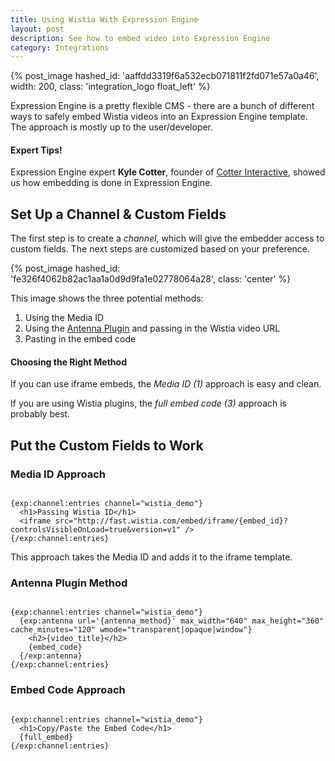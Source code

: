 ```yaml
---
title: Using Wistia With Expression Engine
layout: post
description: See how to embed video into Expression Engine
category: Integrations
---
```


{% post_image hashed_id: 'aaffdd3319f6a532ecb071811f2fd071e57a0a46', width: 200, class: 'integration_logo float_left' %}

Expression Engine is a pretty flexible CMS - there are a bunch of different ways to safely embed Wistia videos into an Expression Engine template. The approach is mostly up to the user/developer.

<div class="expert_tip expression_engine">
  <h4><i class='icon-thumbs-up'></i> Expert Tips!</h4>
  <p>Expression Engine expert <strong>Kyle Cotter</strong>, founder of <a href='http://cotterinteractive.com'>Cotter Interactive</a>, showed us how embedding is done in Expression Engine.</p>
</div>

## Set Up a Channel & Custom Fields

The first step is to create a *channel*, which will give the embedder access to custom fields. The next steps are customized based on your preference.

{% post_image hashed_id: 'fe326f4062b82ac1aa1a0d9d9fa1e02778064a28', class: 'center' %}

This image shows the three potential methods:

1. Using the Media ID
2. Using the [Antenna Plugin](http://devot-ee.com/add-ons/antenna) and passing in the Wistia video URL
3. Pasting in the embed code

<div class="expert_tip expression_engine">
  <h4><i class='icon-thumbs-up'></i> Choosing the Right Method</h4>
  <p>If you can use iframe embeds, the <em>Media ID (1)</em> approach is easy and clean.</p>
  <p>If you are using Wistia plugins, the <em>full embed code (3)</em> approach is probably best.</p>
</div>

## Put the Custom Fields to Work

### Media ID Approach

<pre><code class="language-json">
{exp:channel:entries channel="wistia_demo"}
  &lt;h1&gt;Passing Wistia ID&lt;/h1&gt;
  &lt;iframe src="http://fast.wistia.com/embed/iframe/{embed_id}?controlsVisibleOnLoad=true&version=v1" /&gt;
{/exp:channel:entries}
</code></pre>

This approach takes the Media ID and adds it to the iframe template.

### Antenna Plugin Method

<pre><code class="language-json">
{exp:channel:entries channel="wistia_demo"}
  {exp:antenna url='{antenna_method}' max_width="640" max_height="360" cache_minutes="120" wmode="transparent|opaque|window"}
    &lt;h2&gt;{video_title}&lt;/h2&gt;
    {embed_code}
  {/exp:antenna}
{/exp:channel:entries}
</code></pre>

### Embed Code Approach

<pre><code class="language-json">
{exp:channel:entries channel="wistia_demo"}
  &lt;h1&gt;Copy/Paste the Embed Code&lt;/h1&gt;
  {full_embed}
{/exp:channel:entries}
</code></pre>
